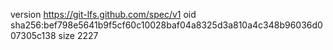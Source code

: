 version https://git-lfs.github.com/spec/v1
oid sha256:bef798e5641b9f5cf60c10028baf04a8325d3a810a4c348b96036d007305c138
size 2227
